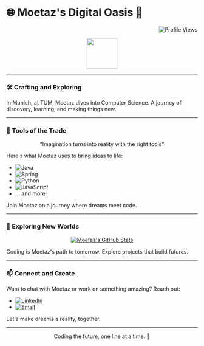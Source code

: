 # 🌐 Moetaz's Digital Oasis 🌟

<p align="right">
  <img src="https://komarev.com/ghpvc/?username=MoetazKhelil&style=flat-square&color=blueviolet" alt="Profile Views" />
</p>

<div align="center">
  <img src="https://media.giphy.com/media/hvRJCLFzcasrR4ia7z/giphy.gif" width="80">
</div>

---

### 🛠️ Crafting and Exploring

In Munich, at TUM, Moetaz dives into Computer Science. A journey of discovery, learning, and making things new.

---

### 🎨 Tools of the Trade

<p align="center">"Imagination turns into reality with the right tools"</p>

Here's what Moetaz uses to bring ideas to life:

- ![Java](https://img.shields.io/badge/-Java-05122A?style=flat&logo=Java&logoColor=FFA518)
- ![Spring](https://img.shields.io/badge/-Spring-05122A?style=flat&logo=spring&logoColor=6DB33F)
- ![Python](https://img.shields.io/badge/-Python-05122A?style=flat&logo=Python&logoColor=3776AB)
- ![JavaScript](https://img.shields.io/badge/-JavaScript-05122A?style=flat&logo=JavaScript&logoColor=F7DF1E)
- ... and more!

Join Moetaz on a journey where dreams meet code.

---

### 🌌 Exploring New Worlds

<div align="center">
  <a href="https://github-readme-stats.vercel.app/api?username=MoetazKhelil&show_icons=true&theme=radical">
    <img src="https://github-readme-stats.vercel.app/api?username=MoetazKhelil&show_icons=true&theme=radical" alt="Moetaz's GitHub Stats"/>
  </a>
</div>

Coding is Moetaz's path to tomorrow. Explore projects that build futures.

---

### 📫 Connect and Create

Want to chat with Moetaz or work on something amazing? Reach out:

- [![LinkedIn](https://img.shields.io/badge/LinkedIn-%230077B5.svg?style=for-the-badge&logo=linkedin&logoColor=white)](https://www.linkedin.com/in/moetaz-khelil-8a05b721b/)
- [![Email](https://img.shields.io/badge/Email-%23D14836.svg?style=for-the-badge&logo=gmail&logoColor=white)](mailto:moetazkhelil@yahoo.com)

Let's make dreams a reality, together.

---

<p align="center">
  Coding the future, one line at a time. 🚀
</p>
